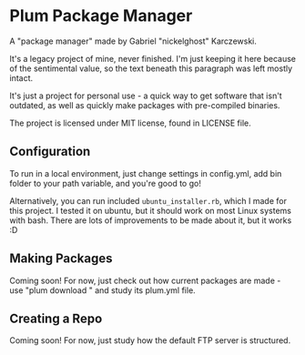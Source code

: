 # Plum Package Manager
A "package manager" made by Gabriel "nickelghost" Karczewski.

It's a legacy project of mine, never finished. I'm just keeping it here because of the sentimental value, so the text beneath this paragraph was left mostly intact.

It's just a project for personal use - a quick way to get software that isn't outdated, as well as quickly make packages with pre-compiled binaries.

The project is licensed under MIT license, found in LICENSE file.

## Configuration
To run in a local environment, just change settings in config.yml, add bin folder to your path variable, and you're good to go!

Alternatively, you can run included `ubuntu_installer.rb`, which I made for this project. I tested it on ubuntu, but it should work on most Linux systems with bash. There are lots of improvements to be made about it, but it works :D

## Making Packages
Coming soon! For now, just check out how current packages are made - use "plum download <package>" and study its plum.yml file.

## Creating a Repo
Coming soon! For now, just study how the default FTP server is structured.
